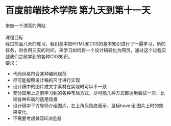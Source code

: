 # 百度前端技术学院 第九天到第十一天
来做一个漂亮的网站<br /><br />
课程目标<br />
经过前面八天的练习，我们基本把HTML和CSS的基本知识进行了一遍学习，新的任务，将会用三天的时间，来学习如何将一个设计稿转化为网页，通过这个过程实战我们之前学到的各种CSS知识。<br />
要求：<br />
<ul>
    <li>代码风格符合某种编码规范</li>
    <li>尽可能按照设计稿的尺寸进行实现</li>
    <li>设计稿中的图片或文字素材在实现时可以不一致</li>
    <li>充分应用上之前学习到的各种布局方式，尽可能几种方式都运用尝试一次，比较各种布局的适用场景</li>
    <li>设计稿中下方导师介绍图片，左上角灰色底表示，鼠标hover到图片上时的效果变化。</li>
    <li>不需要考虑兼容IE浏览器</li>
</ul>

